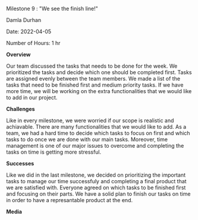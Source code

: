 Milestone 9 : "We see the finish line!"

Damla Durhan

Date: 2022-04-05

Number of Hours: 1 hr

**Overview**

Our team discussed the tasks that needs to be done for the week. We prioritized the tasks and decide which one should be completed first.
Tasks are assigned evenly between the team members. We made a list of the tasks that need to be finished first and medium priority tasks. If we have more time,
we will be working on the extra functionalities that we would like to add in our project. 


**Challenges**

Like in every milestone, we were worried if our scope is realistic and achiavable. There are many functionalities that we would like to add. As a team, we had
a hard time to decide which tasks to focus on first and which tasks to do once we are done with our main tasks. Moreover, time management is one of our major issues to
overcome and completing the tasks on time is getting more stressful. 


**Successes**

Like we did in the last milestone,  we decided on prioritizing the important tasks to manage our time successfuly and completing a final product
that we are satisfied with. Everyone agreed on which tasks to be finished first and focusing on their parts. We have a solid plan to finish our tasks on time
in order to have a represantable product at the end.


**Media**

